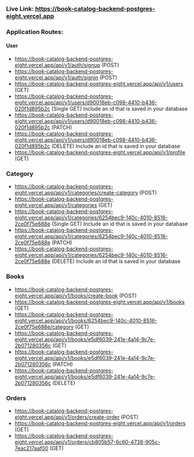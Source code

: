 
### Live Link: https://book-catalog-backend-postgres-eight.vercel.app

### Application Routes:

#### User

- https://book-catalog-backend-postgres-eight.vercel.app/api/v1/auth/signup (POST)
- https://book-catalog-backend-postgres-eight.vercel.app/api/v1/auth/signin (POST)
- https://book-catalog-backend-postgres-eight.vercel.app/api/v1/users (GET)
- https://book-catalog-backend-postgres-eight.vercel.app/api/v1/users/d90018eb-c098-4410-b436-020f1d895b2c (Single GET) Include an id that is saved in your database
- https://book-catalog-backend-postgres-eight.vercel.app/api/v1/users/d90018eb-c098-4410-b436-020f1d895b2c (PATCH)
- https://book-catalog-backend-postgres-eight.vercel.app/api/v1/users/d90018eb-c098-4410-b436-020f1d895b2c (DELETE) Include an id that is saved in your database
- https://book-catalog-backend-postgres-eight.vercel.app/api/v1/profile (GET)

### Category

- https://book-catalog-backend-postgres-eight.vercel.app/api/v1/categories/create-category (POST)
- https://book-catalog-backend-postgres-eight.vercel.app/api/v1/categories (GET)
- https://book-catalog-backend-postgres-eight.vercel.app/api/v1/categories/6254bec9-140c-4010-8516-2ce0f75e688e (Single GET) Include an id that is saved in your database
- https://book-catalog-backend-postgres-eight.vercel.app/api/v1/categories/6254bec9-140c-4010-8516-2ce0f75e688e (PATCH)
- https://book-catalog-backend-postgres-eight.vercel.app/api/v1/categories/6254bec9-140c-4010-8516-2ce0f75e688e (DELETE) Include an id that is saved in your database

### Books

- https://book-catalog-backend-postgres-eight.vercel.app/api/v1/books/create-book (POST)
- https://book-catalog-backend-postgres-eight.vercel.app/api/v1/books (GET)
- https://book-catalog-backend-postgres-eight.vercel.app/api/v1/books/6254bec9-140c-4010-8516-2ce0f75e688e/category (GET)
- https://book-catalog-backend-postgres-eight.vercel.app/api/v1/books/e5df6039-241e-4a14-9c7e-2b071280356c (GET)
- https://book-catalog-backend-postgres-eight.vercel.app/api/v1/books/e5df6039-241e-4a14-9c7e-2b071280356c (PATCH)
- https://book-catalog-backend-postgres-eight.vercel.app/api/v1/books/e5df6039-241e-4a14-9c7e-2b071280356c (DELETE)

### Orders

- https://book-catalog-backend-postgres-eight.vercel.app/api/v1/orders/create-order (POST)
- https://book-catalog-backend-postgres-eight.vercel.app/api/v1/orders (GET) 
- https://book-catalog-backend-postgres-eight.vercel.app/api/v1/orders/cb805b57-6c60-4738-905c-7eac217aaf00 (GET)
